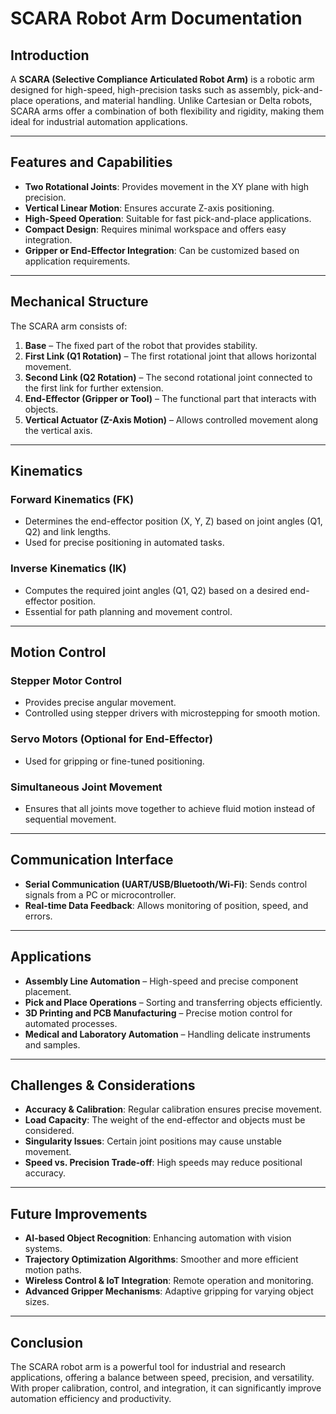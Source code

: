 # SCARA Robot Arm Documentation

## Introduction
A **SCARA (Selective Compliance Articulated Robot Arm)** is a robotic arm designed for high-speed, high-precision tasks such as assembly, pick-and-place operations, and material handling. Unlike Cartesian or Delta robots, SCARA arms offer a combination of both flexibility and rigidity, making them ideal for industrial automation applications.

---

## Features and Capabilities
- **Two Rotational Joints**: Provides movement in the XY plane with high precision.
- **Vertical Linear Motion**: Ensures accurate Z-axis positioning.
- **High-Speed Operation**: Suitable for fast pick-and-place applications.
- **Compact Design**: Requires minimal workspace and offers easy integration.
- **Gripper or End-Effector Integration**: Can be customized based on application requirements.

---

## Mechanical Structure
The SCARA arm consists of:

1. **Base** – The fixed part of the robot that provides stability.
2. **First Link (Q1 Rotation)** – The first rotational joint that allows horizontal movement.
3. **Second Link (Q2 Rotation)** – The second rotational joint connected to the first link for further extension.
4. **End-Effector (Gripper or Tool)** – The functional part that interacts with objects.
5. **Vertical Actuator (Z-Axis Motion)** – Allows controlled movement along the vertical axis.

---

## Kinematics
### **Forward Kinematics (FK)**
- Determines the end-effector position (X, Y, Z) based on joint angles (Q1, Q2) and link lengths.
- Used for precise positioning in automated tasks.

### **Inverse Kinematics (IK)**
- Computes the required joint angles (Q1, Q2) based on a desired end-effector position.
- Essential for path planning and movement control.

---

## Motion Control
### **Stepper Motor Control**
- Provides precise angular movement.
- Controlled using stepper drivers with microstepping for smooth motion.

### **Servo Motors (Optional for End-Effector)**
- Used for gripping or fine-tuned positioning.

### **Simultaneous Joint Movement**
- Ensures that all joints move together to achieve fluid motion instead of sequential movement.

---

## Communication Interface
- **Serial Communication (UART/USB/Bluetooth/Wi-Fi)**: Sends control signals from a PC or microcontroller.
- **Real-time Data Feedback**: Allows monitoring of position, speed, and errors.

---

## Applications
- **Assembly Line Automation** – High-speed and precise component placement.
- **Pick and Place Operations** – Sorting and transferring objects efficiently.
- **3D Printing and PCB Manufacturing** – Precise motion control for automated processes.
- **Medical and Laboratory Automation** – Handling delicate instruments and samples.

---

## Challenges & Considerations
- **Accuracy & Calibration**: Regular calibration ensures precise movement.
- **Load Capacity**: The weight of the end-effector and objects must be considered.
- **Singularity Issues**: Certain joint positions may cause unstable movement.
- **Speed vs. Precision Trade-off**: High speeds may reduce positional accuracy.

---

## Future Improvements
- **AI-based Object Recognition**: Enhancing automation with vision systems.
- **Trajectory Optimization Algorithms**: Smoother and more efficient motion paths.
- **Wireless Control & IoT Integration**: Remote operation and monitoring.
- **Advanced Gripper Mechanisms**: Adaptive gripping for varying object sizes.

---

## Conclusion
The SCARA robot arm is a powerful tool for industrial and research applications, offering a balance between speed, precision, and versatility. With proper calibration, control, and integration, it can significantly improve automation efficiency and productivity.

